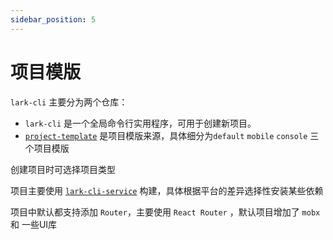 ```yaml
---
sidebar_position: 5
---
```


# 项目模版

`lark-cli` 主要分为两个仓库：

- `lark-cli` 是一个全局命令行实用程序，可用于创建新项目。
- [`project-template`](https://github.com/virgoone/project-template) 是项目模版来源，具体细分为`default` `mobile` `console` 三个项目模版

创建项目时可选择项目类型

项目主要使用 [`lark-cli-service`](https://github.com/lark-org/lark-cli-service) 构建，具体根据平台的差异选择性安装某些依赖

项目中默认都支持添加 `Router`，主要使用 `React Router` ，默认项目增加了 `mobx` 和 一些UI库